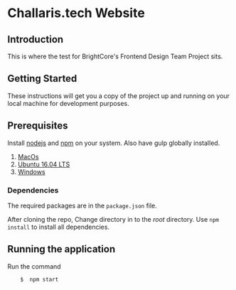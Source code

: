 # Challaris.tech Website

## Introduction
This is where the test for BrightCore's Frontend Design Team Project sits. 

## Getting Started

These instructions will get you a copy of the project up and running on your local machine for development purposes.

## Prerequisites

Install [nodejs][1] and [npm][2] on your system. Also have gulp globally installed.


1. [MacOs][3]
2. [Ubuntu 16.04 LTS][4]
3. [Windows][5]

### Dependencies

The required packages are in the `package.json` file. 

After cloning the repo, Change directory in to the _root_  directory.
Use `npm install` to install all dependencies.

## Running the application
Run the command

        $  npm start


[1]: https://nodejs.org/en/  "Node.js Official Site"
[2]: https://www.npmjs.com/ "NPM Official Site"
[3]: http://blog.teamtreehouse.com/install-node-js-npm-mac "teamtreehouse Blog"
[4]: https://www.digitalocean.com/community/tutorials/how-to-install-node-js-on-ubuntu-16-04 "Digital Ocean"
[5]: http://blog.teamtreehouse.com/install-node-js-npm-windows "team teamtreehouse blog"
